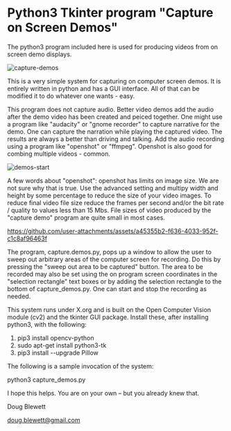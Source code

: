 # Python3 Tkinter program "Capture on Screen Demos"
 The python3 program included here is used for producing videos from on screen demo displays.

![capture-demos](https://github.com/user-attachments/assets/88ed8852-8102-4905-a47b-b9a02de1d5bf)

This is a very simple system for capturing on computer screen demos.  It is entirely written in python and has a GUI interface.  All of that  can be modified it to do whatever one wants - easy.

This program does not capture audio.  Better video demos add the audio  after the demo video has been created and peiced together.  One might  use a program like "audacity" or "gnome recorder" to capture narrative  for the demo.  One can capture the narration while playing the  captured video.  The results are always a better than driving and  talking.  Add the audio recording using a program like "openshot" or  "ffmpeg".  Openshot is also good for combing multiple videos - common.

![demos-start](https://github.com/user-attachments/assets/9d0a8ddb-6404-4eb2-8941-46a135e6b431)

A few words about "openshot": openshot has limits on image size.  We  are not sure why that is true.  Use the advanced setting and multipy  width and height by some percentage to reduce the size of your video  images.  To reduce final video file size reduce the frames per second  and/or the bit rate / quality to values less than 15 Mbs.  File sizes  of video produced by the "capture demo" program are quite small in  most cases.

https://github.com/user-attachments/assets/a45355b2-f636-4033-952f-c1c8af96463f

The program, capture.demos.py, pops up a window to allow the user to  sweep out arbitrary areas of the computer screen for recording.  Do  this by pressing the "sweep out area to be captured" button.  The area  to be recorded may also be set using the on program screen coordinates  in the "selection rectangle" text boxes or by adding the selection  rectangle to the bottom of capture_demos.py.  One can start and stop  the recording as needed.

This system runs under X.org and is built on the Open Computer Vision module (cv2) and the tkinter GUI package. Install these, after installing python3, with the following:

1. pip3 install opencv-python
2. sudo apt-get install python3-tk
3. pip3 install --upgrade Pillow

The following is a sample invocation of the system:

 python3 capture_demos.py

I hope this helps.  You are on your own – but you already knew that.

Doug Blewett

doug.blewett@gmail.com
